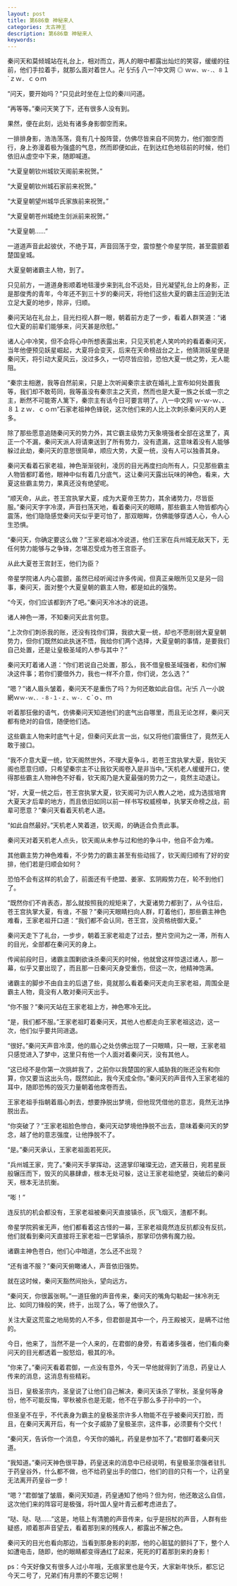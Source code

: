 ```yaml
---
layout: post
title: 第686章 神秘来人
categories: 太古神王
description: 第686章 神秘来人
keywords:
---
```


秦问天和莫倾城站在礼台上，相对而立，两人的眼中都露出灿烂的笑容，缓缓的往前，他们手拉着手，就那么面对着世人。卍 §卐§ 八一?中文网 ◎ ｗ`ｗ、ｗ-．、８`１`ｚｗ．ｃｏｍ

“问天，要开始吗？”只见此时坐在上位的秦川问道。

“再等等。”秦问天笑了下，还有很多人没有到。

果然，便在此刻，远处有诸多身影御空而来。

一排排身影，浩浩荡荡，竟有几十股阵营，仿佛尽皆来自不同势力，他们御空而行，身上弥漫着极为强盛的气息，然而即便如此，在到达红色地毯前的时候，他们依旧从虚空中下来，随即喊道。

“大夏皇朝钦州城钦天阁前来祝贺。”

“大夏皇朝钦州城石家前来祝贺。”

“大夏皇朝望州城华氏家族前来祝贺。”

“大夏皇朝苍州城绝生剑派前来祝贺。”

“大夏皇朝……”

一道道声音此起彼伏，不绝于耳，声音回荡于空，震惊整个帝星学院，甚至震颤着楚国皇城。

大夏皇朝诸霸主人物，到了。

只见前方，一道道身影顺着地毯漫步来到礼台不远处，目光凝望礼台上的身影，正是那俊秀的青年，今年还不到三十岁的秦问天，将他们这些大夏的霸主压迫到无法立足大夏的地步，除非，归顺。

秦问天站在礼台上，目光扫视人群一眼，朝着前方走了一步，看着人群笑道：“诸位大夏的前辈们能够来，问天甚是欣慰。”

诸人心中冷笑，但不会将心中所想表露出来，只见天机老人笑吟吟的看着秦问天，当年他便预见妖星崛起，大夏将会变天，后来在天命榜战台之上，他猜测妖星便是秦问天，将引动大夏风云，没过多久，一切尽皆应验，恐怕大夏一统之势，无人能阻。

“秦宗主相邀，我等自然前来，只是上次听闻秦宗主欲在婚礼上宣布如何处置我等，我们却不敢苟同，我等虽没有秦宗主之天资，然而也是大夏一族之长或一宗之主，断然不可能寄人篱下，秦宗主有话今日可要言明了。八一中文网  ｗ-ｗ-ｗ、．８１ｚｗ．ｃｏｍ”石家老祖神色锋锐，这次他们来的人比上次刺杀秦问天的人更多。

除了那些愿意追随秦问天的势力外，其它霸主级势力天象境强者全部在这里了，真正一个不漏，秦问天派人将请柬送到了所有势力，没有遗漏，这意味着没有人能够躲过此劫，秦问天的意思很简单，顺应大势，大夏一统，没有人可以独善其身。

秦问天看着石家老祖，神色渐渐锐利，凌厉的目光再度扫向所有人，只见那些霸主人物皆都盯着他，眼神中似有着几分底气，这让秦问天露出玩味的神色，看来，大夏这些霸主势力，果真还没有绝望呢。

“顺天命，从此，苍王宫执掌大夏，成为大夏帝王势力，其余诸势力，尽皆臣服。”秦问天字字冷漠，声音扫荡天地，看着秦问天的眼睛，那些霸主人物皆都内心震荡，他们隐隐感觉秦问天似乎更可怕了，那双眼眸，仿佛能够穿透人心，令人心生恐惧。

“秦问天，你确定要这么做？”王家老祖冰冷说道，他们王家在兵州城无敌天下，无任何势力能够与之争锋，怎堪忍受成为苍王宫臣子。

从此大夏苍王宫封王，他们为臣？

帝星学院诸人内心震颤，虽然已经听闻过许多传闻，但真正亲眼所见又是另一回事，秦问天，面对整个大夏皇朝的霸主人物，都是如此的强势。

“今天，你们应该都到齐了吧。”秦问天冷冰冰的说道。

诸人神色一滞，不知秦问天此言何意。

“上次你们刺杀我的账，还没有找你们算，我欲大夏一统，却也不愿削弱大夏皇朝势力，但你们既然如此执迷不悟，我给你们两个选择，大夏皇朝的事情，是要我们自己处置，还是让皇极圣域的人参与其中？”

秦问天盯着诸人道：“你们若说自己处置，那么，我不借皇极圣域强者，和你们解决这件事；若你们要借外力，我也一样不介意，你们说，怎么选？”

“嗯？”诸人眉头皱着，秦问天不是重伤了吗？为何还敢如此自信。卍卐  八一小說網ｗ`ｗ-ｗ、．-８-１-ｚ、ｗ-．`ｃ`ｏ、ｍ

听着那狂傲的语气，仿佛秦问天知道他们的底气出自哪里，而且无论怎样，秦问天都有绝对的自信，随便他们选。

这些霸主人物来时底气十足，但秦问天此言一出，似又将他们震慑住了，竟然无人敢于接口。

“我不介意大夏一统，钦天阁然世外，不理大夏争斗，若苍王宫执掌大夏，我钦天阁也愿意归顺，只希望秦宗主不让我钦天阁卷入是非当中。”天机老人缓缓开口，使得那些霸主人物神色不好看，钦天阁乃是大夏最强的势力之一，竟然主动退让。

“好，大夏一统之后，苍王宫执掌大夏，钦天阁可为识人教人之地，成为选拔培育大夏天才后辈的地方，而且依旧如同以前一样书写权威榜单，执掌天命榜之战，前辈可愿意？”秦问天看着天机老人道。

“如此自然最好。”天机老人笑着道，钦天阁，的确适合负责此事。

秦问天对着天机老人点头，钦天阁从未参与过和他的争斗中，他自不会为难。

其他霸主势力神色难看，不少势力的霸主甚至有些动摇了，钦天阁归顺有了好的安排，他们若是归顺会如何？

恐怕不会有这样的机会了，前面还有千绝盟、姜家、玄阴殿势力在，轮不到他们了。

“既然你们不肯表态，那么就按照我的规矩来了，大夏诸势力都到了，从今往后，苍王宫执掌大夏，有谁，不服？”秦问天眼睛扫向人群，盯着他们，那些霸主神色难看，王家老祖开口道：“我们都不会认同，苍王宫，没资格统御大夏。”

秦问天走下了礼台，一步步，朝着王家老祖走了过去，整片空间为之一滞，所有人的目光，全部都在秦问天的身上。

传闻前段时日，诸霸主围剿欲诛杀秦问天的时候，他就曾这样惊退过诸人，那一幕，似乎又要出现了，而且那一日秦问天身受重伤，但这一次，他精神饱满。

诸霸主的脚步不由自主的后退了些，竟就那么看着秦问天走向王家老祖，周围全是霸主人物，竟没有人敢对秦问天出手。

“你不服？”秦问天站在王家老祖上方，神色寒冷无比。

“是，我们都不服。”王家老祖盯着秦问天，其他人也都走向王家老祖这边，这一次，他们似乎要共同进退。

“很好。”秦问天声音冷漠，他的眉心之处仿佛出现了一只眼睛，只一眼，王家老祖只感觉进入了梦中，这里只有他一个人面对着秦问天，没有其他人。

“这已经不是你第一次挑衅我了，之前你以我楚国的家人威胁我的账还没有和你算，你又要当这出头鸟，既然如此，我今天成全你。”秦问天的声音传入王家老祖的耳中，随即恐怖的毁灭力量朝着他席卷而去。

王家老祖手指朝着眉心刺去，想要挣脱出梦境，但他现凭借他的意志，竟然无法挣脱出去。

“你突破了？”王家老祖脸色惨白，秦问天动梦境他挣脱不出去，意味着秦问天的梦念，越了他的意志强度，让他挣脱不了。

“是。”秦问天承认，王家老祖面若死灰。

“兵州城王家，完了。”秦问天手掌挥动，这道掌印璀璨无边，遮天蔽日，宛若星辰般辗压而下，毁灭的风暴肆虐，根本无处可躲，这让王家老祖绝望，突破后的秦问天，根本无法抗衡。

“嘭！”

连反抗的机会都没有，王家老祖被秦问天直接镇杀，灰飞烟灭，渣都不剩。

帝星学院鸦雀无声，他们都看着这古怪的一幕，王家老祖竟然连反抗都没有反抗，他们就看到秦问天直接将王家老祖一巴掌镇杀，那掌印仿佛有魔力般。

诸霸主神色苍白，他们心中暗道，怎么还不出现？

“还有谁不服？”秦问天俯瞰诸人，声音依旧强势。

就在这时候，秦问天豁然间抬头，望向远方。

“秦问天，你很嚣张啊。”一道狂傲的声音传来，秦问天的嘴角勾勒起一抹冷冽无比、如同刀锋般的笑，终于，出现了么，等了他很久了。

关注大夏这荒蛮之地局势的人不多，但君御是其中一个，丹王殿被灭，是瞒不过他的。

今日，他来了，当然不是一个人来的，在君御的身旁，有着诸多强者，他们看向秦问天的目光都透着一股怒焰，极其的冷。

“你来了。”秦问天看着君御，一点没有意外，今天一早他就得到了消息，药皇让人传来的消息，这消息有些精彩。

当日，皇极圣宗内，圣皇说了让他们自己解决，秦问天诛杀了宰秋，圣皇何等身份，他不可能反悔，宰秋被杀也是无能，他不在乎那么多子孙中的一个。

但圣皇不在乎，不代表身为霸主的皇极圣宗许多人物能不在乎被秦问天打脸，而且，在秦问天离开后，有一个女子威胁了皇极圣宗，这件事，必须要有个交代！

“秦问天，告诉你一个消息，今天你的婚礼，药皇是参加不了。”君御盯着秦问天道。

“我知道。”秦问天神色很平静，药皇送来的消息中已经说明，有皇极圣宗强者驻扎于药皇谷外，什么都不做，也不给药皇出手的借口，他们的目的只有一个，让药皇无法离开药皇谷一步！

“嗯？”君御皱了皱眉，秦问天知道，药皇通知了他吗？但为何，他还敢这么自信，这次他们来的阵容可是极强，将叶国人皇叶青云都考虑进去了。

“哒、哒、哒……”这是，地毯上有清脆的声音传来，似乎是拐杖的声音，人群有些疑惑，顺着那声音望去，看着那到来的残疾人，都露出不解之色。

秦问天的目光也看向那边，当看到那身影的刹那，他的心脏猛的颤抖了下，整个人如遭电击，随即，他的眼睛都变得通红了起来，死死的盯着那到来的身影！

ps：今天好像又有很多人过小年哦，无痕家里也是今天，大家新年快乐，都忘记今天二号了，兄弟们有月票的不要忘记啊！
